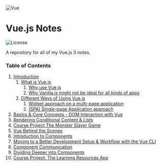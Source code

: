![Vue](https://i.pinimg.com/originals/60/17/da/6017da3ed8f203fe979b16dae1ad2259.png)

# Vue.js Notes

<!-- Shields -->
![License](https://img.shields.io/badge/license-GNU-green)

A repository for all of my Vue.js 3 notes.

### Table of Contents

1. [Introduction](Notes/Introduction/)
    1. [What is Vue.js](Notes/Introduction/what-is-vuejs.md)
        1. [Why use Vue.js](Notes/Introduction/what-is-vuejs.md#why-use-vue.js)
        2. [Why Vanilla.js might not be ideal for all kinds of apps](Notes/Introduction/what-is-vuejs.md#why-vanillajs-might-not-be-ideal-for-all-kinds-of-apps)
    2. [Different Ways of Using Vue.js](Notes/Introduction/different-ways-of-using-vuejs.md)
        1. [Widget approach on a multi-page application](Notes/Introduction/different-ways-of-using-vuejs.md#widget-approach-on-a-multi-page-application)
        2. [(SPA) Single-page Application approach](Notes/Introduction/different-ways-of-using-vuejs.md#(SPA)-Single-page-Application-approach)
2. [Basics & Core Concepts - DOM Interaction with Vue](#prompt-customization)
3. [Rendering Conditional Content & Lists](https://github.com/bhilburn/powerlevel9k/wiki/Troubleshooting)
4. [Course Project The Monster Slayer Game](https://github.com/bhilburn/powerlevel9k/wiki/Troubleshooting)
5. [Vue Behind the Scenes](https://github.com/bhilburn/powerlevel9k/wiki/Troubleshooting)
6. [Introduction to Components](https://github.com/bhilburn/powerlevel9k/wiki/Troubleshooting)
7. [Moving to a Better Development Setup & Workflow with the Vue CLI](https://github.com/bhilburn/powerlevel9k/wiki/Troubleshooting)
8. [Component Communication](https://github.com/bhilburn/powerlevel9k/wiki/Troubleshooting)
9. [Dividing Deeper into Components](https://github.com/bhilburn/powerlevel9k/wiki/Troubleshooting)
10. [Course Project: The Learning Resources App](https://github.com/bhilburn/powerlevel9k/wiki/Troubleshooting)

